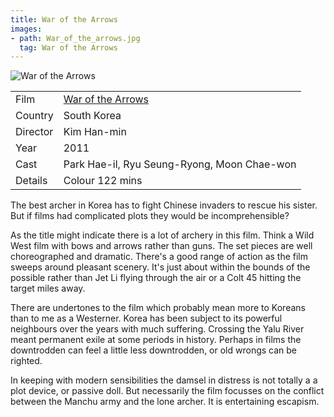 ```yaml
---
title: War of the Arrows
images:
- path: War_of_the_arrows.jpg
  tag: War of the Arrows
---
```

![War of the Arrows](War_of_the_arrows.jpg)

| | |
|-|-|
Film|[War of the Arrows](https://www.imdb.com/title/tt2025526/)
Country|South Korea
Director|Kim Han-min
Year|2011
Cast|Park Hae-il, Ryu Seung-Ryong, Moon Chae-won
Details|Colour 122 mins

The best archer in Korea has to fight Chinese invaders to rescue his sister.  But
if films had complicated plots they would be incomprehensible?

As the title might indicate there is a lot of archery in this film.  Think a
Wild West film with bows and arrows rather than guns.  The set pieces are well
choreographed and dramatic. There's a good range of action as the film sweeps
around pleasant scenery.  It's just about within the bounds of the possible
rather than Jet Li flying through the air or a Colt 45 hitting the target miles
away.

There are undertones to the film which probably mean more to Koreans than to
me as a Westerner.  Korea has been subject to its powerful neighbours over the
years with much suffering.  Crossing the Yalu River meant permanent exile at some
periods in history.  Perhaps in films the downtrodden can feel a little less
downtrodden, or old wrongs can be righted.

In keeping with modern sensibilities the damsel in distress is not totally a
a plot device, or passive doll.  But necessarily the film focusses on the conflict
between the Manchu army and the lone archer. It is entertaining escapism.
